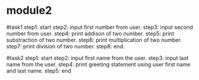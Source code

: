 # module2
#task1 
step1: start 
step2: input first number from user.
step3: input second number from user.
step4: print addison of two number.
step5: print substraction of two number.
step6: print multiplication of two number.
step7: print division of two number.
step8: end.

#task2
step1: start 
step2: input first name from the user.
step3: input last name from the user.
step4: print greeting statement using user first name and last name.
step5: end


